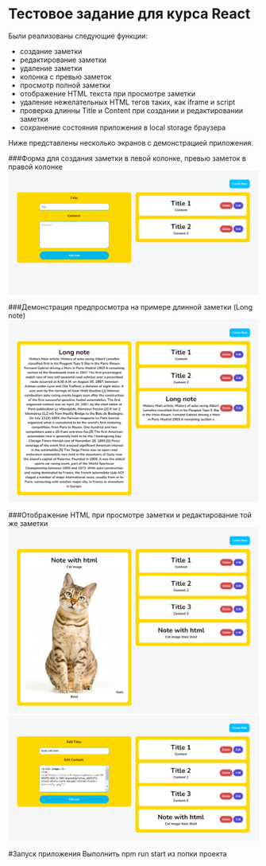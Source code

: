 # Тестовое задание для курса React

Были реализованы следующие функции:
- создание заметки
- редактирование заметки
- удаление заметки
- колонка с превью заметок
- просмотр полной заметки
- отображение HTML текста при просмотре заметки
- удаление нежелательных HTML тегов таких, как iframe и script
- проверка длинны Title и Content при создании и редактировании заметки
- сохранение состояния приложения в local storage браузера

Ниже представлены несколько экранов с демонстрацией приложения.

###Форма для создания заметки в левой колонке, превью заметок в правой колонке
![result](img/1.png)


###Демонстрация предпросмотра на примере длинной заметки (Long note)
![result](img/2.png)


###Отображение HTML при просмотре заметки и редактирование той же заметки
![result](img/3.png)
![result](img/4.png)


#Запуск приложения
Выполнить npm run start из попки проекта
